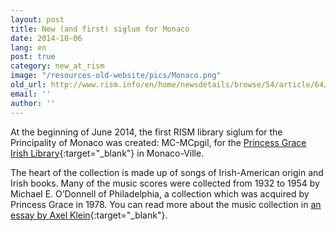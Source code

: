 ```yaml
---
layout: post
title: New (and first) siglum for Monaco
date: 2014-10-06
lang: en
post: true
category: new_at_rism
image: "/resources-old-website/pics/Monaco.png"
old_url: http://www.rism.info/en/home/newsdetails/browse/54/article/64/new-and-first-siglum-for-monaco.html
email: ''
author: ''
---
```


At the beginning of June 2014, the first RISM library siglum for the Principality of Monaco was created: MC-MCpgil, for the [Princess Grace Irish Library](http://www.pgil.mc/){:target="_blank"} in Monaco-Ville.

The heart of the collection is made up of songs of Irish-American origin and Irish books. Many of the music scores were collected from 1932 to 1954 by Michael E. O’Donnell of Philadelphia, a collection which was acquired by Princess Grace in 1978. You can read more about the music collection in [an essay by Axel Klein](http://www.pgil.mc/princess-grace-s-collection-of-irish-american-sheet-music){:target="_blank"}.

